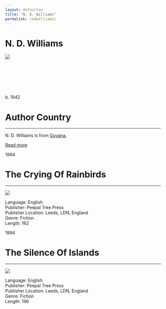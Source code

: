 ```yaml
---
layout: defaultau
title: "N. D. Williams"
permalink: /ndwilliams/
---
```

<!-- partial:index.partial.html -->
<div class="content">
    <h1>N. D. Williams</h1>
    <div class="quote">
        <div><img src="https://t4.ftcdn.net/jpg/03/40/12/49/360_F_340124934_bz3pQTLrdFpH92ekknuaTHy8JuXgG7fi.jpg" class="logo"></div>
    </div>
    <div class="timeline">
        <div style="padding-bottom:100px;"></div>
        <div class="block">
            <div class="date right"><p class="right">b. 1942</p></div>
            <div class="dot"></div>
            <div class="left first">
            <div class="author_country">
                <h1>Author Country</h1><hr>
          <div class="aclocation">  <p> N. D. Williams is from <a href="{{ site.baseurl }}/62">Guyana.</a></p></div>
                <div class="acreadmore"><a href="https://en.wikipedia.org/wiki/N._D._Williams" target="_blank">Read more</a></div>
            </div>
            </div>
        </div>
        <div class="block">
            <div class="date left"><p class="left">1994</p></div>
            <div class="dot"></div>
            <div class="right hide">
                <h1>The Crying Of Rainbirds</h1><hr>
                <p><img src="https://m.media-amazon.com/images/W/WEBP_402378-T2/images/I/51BTXQAVN0L._SY291_BO1,204,203,200_QL40_FMwebp_.jpg"></p>
                <p>
                Language: English<br/>
                Publisher: Peepal Tree Press<br/>
                Publisher Location: Leeds, LDN, England<br/>
                Genre: Fiction<br/>
                Length: 162</p>
            </div>
        </div>
        <div class="block">
            <div class="date right"><p class="right">1994</p></div>
            <div class="dot"></div>
            <div class="left hide">
                <h1>The Silence Of Islands</h1><hr>
                <p><img src="https://books.google.dm/books/content?id=AV57AAAAMAAJ&printsec=frontcover&img=1&zoom=1&imgtk=AFLRE70xB2cCCY1C-DI6S7H0ygMoA4KCKImL8OuKYGai3wp2qLxF2_Jv5adTjXUMqXDM8fxTSKEgCKcYFcRX35wpcw9lOXt5wprr_OXgXommJo4w9OAtMGQxT13BCaiyNfCk49rEHUC1"></p>
                <p>
                Language: English<br/>
                Publisher: Peepal Tree Press<br/>
                Publisher Location: Leeds, LDN, England<br/>
                Genre: Fiction<br/>
                Length: 196</p>
            </div>
        </div>
  <!-- partial -->
<script src='https://cdnjs.cloudflare.com/ajax/libs/jquery/3.1.1/jquery.min.js'></script><script  src="{{ site.baseurl }}/assets/js/authorscript.js"></script>